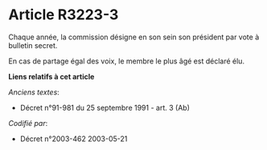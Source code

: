 # Article R3223-3

Chaque année, la commission désigne en son sein son président par vote à bulletin secret.

En cas de partage égal des voix, le membre le plus âgé est déclaré élu.

**Liens relatifs à cet article**

_Anciens textes_:

  - Décret n°91-981 du 25 septembre 1991 - art. 3 (Ab)

_Codifié par_:

  - Décret n°2003-462 2003-05-21
